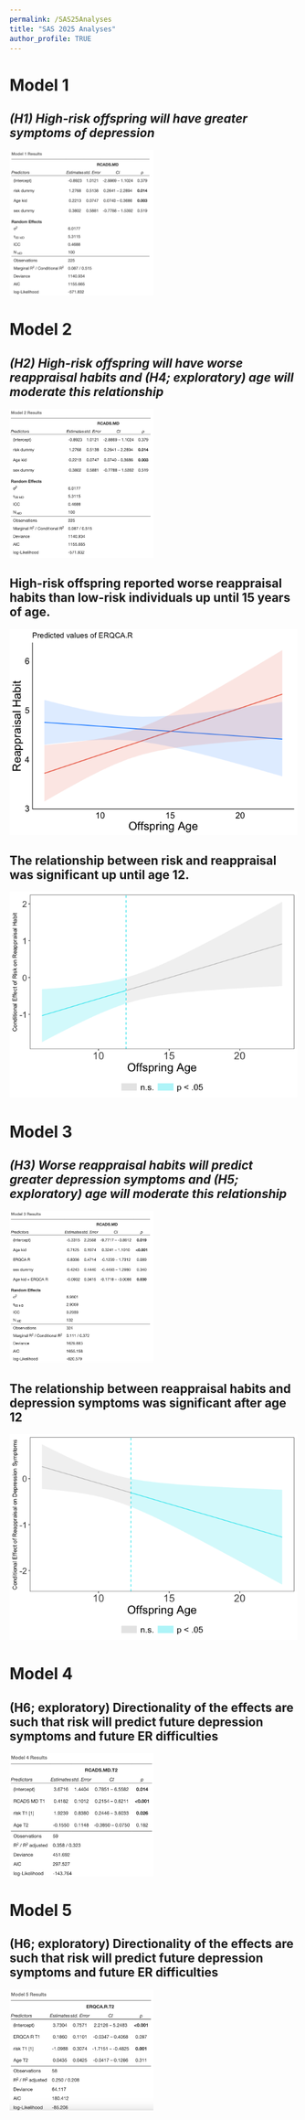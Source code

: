 ```yaml
---
permalink: /SAS25Analyses
title: "SAS 2025 Analyses"
author_profile: TRUE
---
```


# Model 1

## *(H1) High-risk offspring will have greater symptoms of depression*

 <img src= '/images/model1.png' width="50%">
  <br>

# Model 2

## *(H2) High-risk offspring will have worse reappraisal habits and (H4; exploratory) age will moderate this relationship*

 <img src= '/images/model2.png' width="50%">
 <br>

## High-risk offspring reported worse reappraisal habits than low-risk individuals up until 15 years of age.

![](/images/unnamed-chunk-4-1.png)
<br>

## The relationship between risk and reappraisal was significant up until age 12.

![](/images/unnamed-chunk-5-1.png)

# Model 3

## *(H3) Worse reappraisal habits will predict greater depression symptoms and (H5; exploratory) age will moderate this relationship*

 <img src= '/images/model3.png' width="50%">
     <br>

## The relationship between reappraisal habits and depression symptoms was significant after age 12

![](/images/unnamed-chunk-7-1.png)

# Model 4

## (H6; exploratory) Directionality of the effects are such that risk will predict future depression symptoms and future ER difficulties

 <img src= '/images/model4.png' width="50%">
 <br>
 
# Model 5

## (H6; exploratory) Directionality of the effects are such that risk will predict future depression symptoms and future ER difficulties

 <img src= '/images/model5.png' width="50%">
